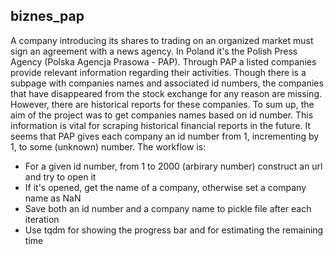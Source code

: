 ## biznes_pap

A company introducing its shares to trading on an organized market must sign an agreement with a news agency. In Poland it's the Polish Press Agency (Polska Agencja Prasowa - PAP). 
Through PAP a listed companies provide relevant information regarding their activities. Though there is a subpage with companies names and associated id numbers, the companies that have disappeared from the stock exchange for any reason are missing. However, there are historical reports for these companies. To sum up, the aim of the project was to get companies names based on id number. This information is vital for scraping historical financial reports in the future. It seems that PAP gives each company an id number from 1, incrementing by 1, to some (unknown) number. The workflow is:
* For a given id number, from 1 to 2000 (arbirary number) construct an url and try to open it
* If it's opened, get the name of a company, otherwise set a company name as NaN
* Save both an id number and a company name to pickle file after each iteration
* Use tqdm for showing the progress bar and for estimating the remaining time